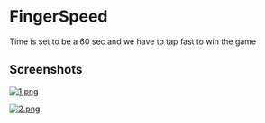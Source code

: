 # FingerSpeed
Time is set to be a 60 sec and we have to tap fast to win the game

## Screenshots
[![1.png](https://i.postimg.cc/qRfNYJZY/1.png)](https://postimg.cc/67064XKL)

[![2.png](https://i.postimg.cc/vmx13gXf/2.png)](https://postimg.cc/WDjb44B1)
